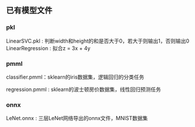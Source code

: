 ## 已有模型文件
### pkl
LinearSVC.pkl : 判断width和height的和是否大于0，若大于则输出1，否则输出0
LinearRegression : 拟合z = 3x + 4y

### pmml

classifier.pmml：sklearn的iris数据集，逻辑回归的分类任务

regression.pmml : sklearn的波士顿房价数据集，线性回归预测任务

### onnx

LeNet.onnx : 三层LeNet网络导出的onnx文件，MNIST数据集


